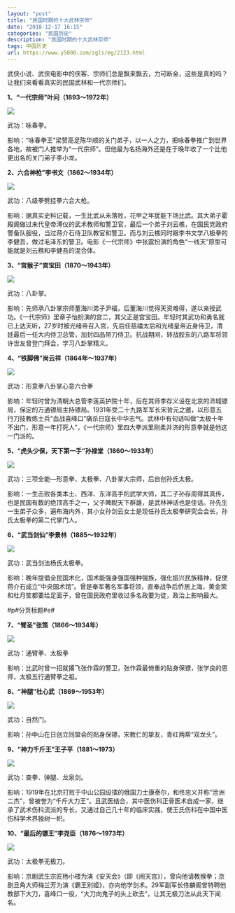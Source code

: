 ```yaml
---
layout: "post"
title: "民国时期的十大武林宗师"
date: "2018-12-17 16:15"
categories: "民国历史"
description: "民国时期的十大武林宗师"
tags: 中国历史
url: https://www.y5000.com/zgls/mg/2123.html
---
```






武侠小说、武侠电影中的侠客、宗师们总是飘来飘去，力可断金，这些是真的吗？让我们来看看真实的民国武林和一代宗师们。

**1、“一代宗师”叶问（1893～1972年）**

[![](https://img.y5000.com/uploads/allimg/150502/4-150502135430153.jpg)](https://www.y5000.com)

武功：咏春拳。

影响：“咏春拳王”梁赞高足陈华顺的关门弟子，以一人之力，把咏春拳推广到世界各地，故被门人推举为“一代宗师”。但他最为名扬海外还是在于晚年收了一个比他更出名的关门弟子李小龙。

**2、六合神枪”李书文（1862～1934年）**

[![](https://img.y5000.com/uploads/allimg/150502/4-15050213551D46.jpg)](https://www.y5000.com)

武功：八级拳劈挂拳六合大枪。

影响：据真实史料记载，一生比武从未落败，花甲之年犹能下场比武。其大弟子霍殿阁做过末代皇帝溥仪的武术教师和警卫官，最后一个弟子刘云樵，在国民党政府警备队服役，当过蒋介石侍卫队教官和警卫。而与刘云樵同时跟李书文学八极拳的李健吾，做过毛泽东的警卫。电影《一代宗师》中张震扮演的角色“一线天”原型可能就是刘云樵和李健吾的混合体。

**3、“宫猴子”宫宝田（1870～1943年）**

[![](https://img.y5000.com/uploads/allimg/150502/4-150502135603141.jpg)](https://www.y5000.com)

武功：八卦掌。

影响：先师承八卦掌宗师董海川弟子尹福，后董海川觉得天资难得，遂以亲授武功。《一代宗师》里章子怡扮演的宫二，其父正是宫宝田。年轻时其武功和勇名就已上达天听，27岁时被光绪帝召入宫，先后任慈禧太后和光绪皇帝近身侍卫，清廷最后一任大内侍卫总管，加封四品带刀侍卫。抗战期间，转战胶东的八路军将领许世友曾登门拜会，学习八卦掌精义。

**4、“铁脚佛”尚云祥（1864年～1937年）**

[![](https://img.y5000.com/uploads/allimg/150502/4-150502135A5938.jpg)](https://www.y5000.com)

武功：形意拳八卦掌心意六合拳

影响：年轻时曾为清朝大总管李莲英护院十年，后在其师李存义设在北京的沛城镖局，保定的万通镖局主持镖局。1931年受二十九路军军长宋哲元之邀，以形意五行刀技教练士兵“血战喜峰口”痛杀日寇长中华志气。武林中有句话叫做“太极十年不出门，形意一年打死人”，《一代宗师》里四大拳派里刚柔并济的形意拳就是他这一门派的。

**5、“虎头少保，天下第一手”孙禄堂（1860～1933年）**

[![](https://img.y5000.com/uploads/allimg/150502/4-150502135J2110.jpg)](https://www.y5000.com)

武功：三项全能—形意拳、太极拳、八卦掌大宗师，后自创孙氏太极。

影响：一生击败各类本土、西洋、东洋高手的武学大师，其二子孙存周得其真传，也是民国有数的绝顶高手之一，父子睥睨天下群雄，是武林神话也是佳话。孙先生一生弟子众多，遍布海内外，其小女孙剑云女士是现任孙氏太极拳研究会会长，孙氏太极拳的第二代掌门人。

**6、“武当剑仙”李景林（1885～1932年）**

[![](https://img.y5000.com/uploads/allimg/150502/4-150502135R44b.jpg)](https://www.y5000.com)

武功：武当剑法杨氏太极拳。

影响：晚年提倡全民国术化，国术能强身强国强种强族，强化振兴民族精神，促使蒋介石成立“中央国术馆”。曾是奉军著名军事将领，直奉战争后侨居上海，黄金荣和杜月笙都要给足面子，曾在国民政府里收过多名政要为徒，政治上影响最大。

#p#分页标题#e#

**7、“臂圣”张策（1866～1934年）**

[![](https://img.y5000.com/uploads/allimg/150502/4-150502140135W7.jpg)](https://www.y5000.com)

武功：通臂拳、太极拳

影响：比武时曾一招就撂飞张作霖的警卫，张作霖最倚重的贴身保镖，张学良的恩师，太极五行通臂拳之祖。

**8、“神腿”杜心武（1869～1953年）**

[![](https://img.y5000.com/uploads/allimg/150502/4-1505021402263F.jpg)](https://www.y5000.com)

武功：自然门。

影响：孙中山在日创立同盟会的贴身保镖，宋教仁的挚友，青红两帮“双龙头”。

**9、“神力千斤王”王子平（1881～1973）**

[![](https://img.y5000.com/uploads/allimg/150502/4-150502140311L6.jpg)](https://www.y5000.com)

武功：查拳、弹腿、龙泉剑。

影响：1919年在北京打败于中山公园设擂的俄国力士康泰尔，和佟忠义并称“沧洲二杰”，曾被誉为“千斤大力王”。且武医结合，其中医伤科正骨医术自成一家，继承了武术伤科流派的专长，又通过自己几十年的临床实践，使王氏伤科在中国中医伤科学术界独树一帜。

**10、“最后的镖王”李尧臣（1876～1973年）**

[![](https://img.y5000.com/uploads/allimg/150502/4-150502140349556.jpg)](https://www.y5000.com)

武功：太极拳无极刀。

影响：京剧武生宗匠杨小楼为演《安天会》（即《闹天宫》），曾向他请教猴拳；京剧旦角大师梅兰芳为演《霸王别姬》，亦向他学剑术。29军副军长佟麟阁曾特聘他教部下大刀，喜峰口一役，“大刀向鬼子的头上砍去”，让其无极刀法从此天下闻名。
